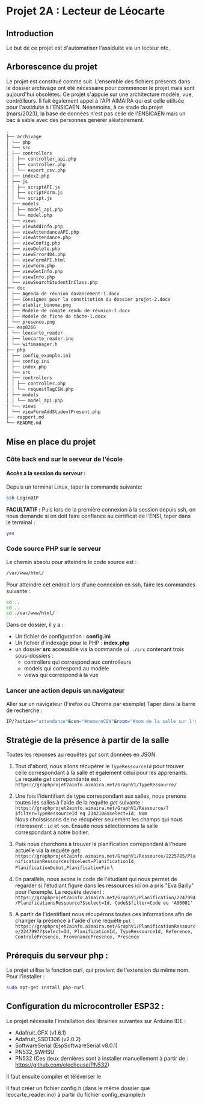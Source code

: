 # Projet 2A : Lecteur de Léocarte
## Introduction
Le but de ce projet est d'automatiser l'assiduité via un lecteur nfc. 
## Arborescence du projet
Le projet est constitué comme suit. L'ensemble des fichiers présents dans le dossier archivage ont été nécessaire pour commencer le projet mais sont aujourd'hui obsolètes. 
Ce projet s'appuie sur une architecture modèle, vue, contrôlleurs. 
Il fait également appel à l'API AIMAIRA qui est celle utilisée pour l'assiduité à l'ENSICAEN. Néanmoins, à ce stade du projet (mars/2023), la base de données n'est pas celle de l'ENSICAEN mais un bac à sable avec des personnes générer aléatoirement.

```bash
.
├── archivage
│ └── php
│ └── src
│ ├── controllers
│ │ ├── controller_api.php
│ │ ├── controller.php
│ │ └── export_csv.php
│ ├── index2.php
│ ├── js
│ │ ├── scriptAPI.js
│ │ ├── scriptForm.js
│ │ └── script.js
│ ├── models
│ │ ├── model_api.php
│ │ └── model.php
│ └── views
│ ├── viewAddInfo.php
│ ├── viewAttendanceAPI.php
│ ├── viewAttendance.php
│ ├── viewConfig.php
│ ├── viewDelete.php
│ ├── viewError404.php
│ ├── viewFormAPI.html
│ ├── viewForm.php
│ ├── viewGetInfo.php
│ ├── viewInfo.php
│ └── viewSearchStudentInClass.php
├── doc
│ ├── Agenda de réunion davancement-1.docx
│ ├── Consignes pour la constitution du dossier projet-2.docx
│ ├── etablir_binome.png
│ ├── Modele de compte rendu de réunion-1.docx
│ ├── Modele de fiche de tâche-1.docx
│ └── presence.png
├── esp8266
│ └── leocarte_reader
│ ├── leocarte_reader.ino
│ └── wifimanager.h
├── php
│ ├── config_example.ini
│ ├── config.ini
│ ├── index.php
│ └── src
│ ├── controllers
│ │ ├── controller.php
│ │ └── requestTagCSN.php
│ ├── models
│ │ └── model_api.php
│ └── views
│ └── viewFormAddStudentPresent.php
├── rapport.md
└── README.md
```

## Mise en place du projet
### Côté back end sur le serveur de l'école
#### Accès a la session du serveur :
Depuis un terminal Linux, taper la commande suivante:
```bash
ssh Login@IP
```

**FACULTATIF :**
Puis lors de la première connexion à la session depuis ssh, on nous demande si on doit faire confiance au certificat de l'ENSI, taper dans le terminal :
```bash
yes
```

### Code source PHP sur le serveur
Le chemin absolu pour atteindre le code source est :
```bash
/var/www/html/
```

Pour atteindre cet endroit lors d'une connexion en ssh, faire les commandes suivante :
```bash
cd ..
cd ..
cd ./var/www/html/
```

Dans ce dossier, il y a :
- Un fichier de configuration : **config.ini**
- Un fichier d'indexage pour le PHP : **index.php**
- un dossier **src** accessible via la commande `cd ./src` contenant trois sous-dossiers :
   - controllers qui correspond aux controlleurs
   - models qui correspond au modèle
   - views qui correspond à la vue

### Lancer une action depuis un navigateur
Aller sur un navigateur (Firefox ou Chrome par exemple)
Taper dans la barre de recherche :
```bash
IP/?action="attendance"&csn="#numeroCSN"&room="#nom de la salle sur l'API"
```

## Stratégie de la présence à partir de la salle
Toutes les réponses au requêtes $get$ sont données en JSON.
1. Tout d'abord, nous allons récupérer le `TypeRessourceId` pour trouver celle correspondant à la salle et également celui pour les apprenants.\
La requête *get* correpondante est : ```https://graphprojet2ainfo.aimaira.net/GraphV1/TypeRessource/```


2. Une fois l'identifiant de type correspondant aux salles, nous prenons toutes les salles à l'aide de la requête *get* suivante : ```https://graphprojet2ainfo.aimaira.net/GraphV1/Ressource/?$filter=TypeRessourceId eq 334210&$select=Id, Nom``` \
Nous choississons de ne récupérer seulement les champs qui nous interessent : `id` et `nom`.
Ensuite nous sélectionnons la salle correspondant à notre boitier.

3. Puis nous cherchons à trouver la planification correpondant à l'heure actuelle via la requête *get*: ```https://graphprojet2ainfo.aimaira.net/GraphV1/Ressource/2225785/PlanificationRessources?$select=PlanificationId, PlanificationDebut,PlanificationFin``` \


4. En parallèle, nous avons le code de l'étudiant qui nous permet de  regarder si l'étudiant figure dans les ressources ici on a pris "Eva Bailly" pour l'exemple. La requête devient : ```https://graphprojet2ainfo.aimaira.net/GraphV1/Planification/2247994/PlanificationsRessource?$select=Id, Code&$filter=Code eq 'A00081'```

5. A partir de l'identifiant nous récupérons toutes ces informations afin de changer la présence à l'aide d'une requête `put` :
```https://graphprojet2ainfo.aimaira.net/GraphV1/PlanificationRessource/2247997?$select=Id, PlanificationId, TypeRessourceId, Reference, ControlePresence, ProvenancePresence, Presence```

## Prérequis du serveur php :

Le projet utilise la fonction curl, qui provient de l'extension du même nom.
Pour l'installer : 
```bash
sudo apt-get install php-curl
```

## Configuration du microcontroller ESP32 :

Le projet nécessite l'installation des librairies suivantes sur Arduino IDE :
- Adafruit_GFX (v1.6.1)
- Adafruit_SSD1306 (v2.0.2)
- SoftwareSerial (EspSoftwareSerial v8.0.1)
- PN532_SWHSU
- PN532 (Ces deux dernières sont à installer manuellement à partir de : https://github.com/elechouse/PN532)

Il faut ensuite compiler et téléverser le 

Il faut créer un fichier config.h (dans le même dossier que leocarte_reader.ino) à partir du fichier config_example.h



